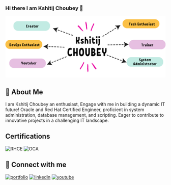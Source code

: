
### Hi there I am Kshitij Choubey 👋


![Logo](images/banner.png)


## 🚀 About Me
I am Kshitij Choubey an enthusiast, Engage with me in building a dynamic IT future! Oracle and Red Hat Certified Engineer, proficient in system administration, database management, and scripting. Eager to contribute to innovative projects in a challenging IT landscape. 

## Certifications

![RHCE](https://img.shields.io/badge/Red%20Hat-EE0000?style=for-the-badge&logo=redhat&logoColor=white)
![OCA](https://img.shields.io/badge/Oracle-F80000?style=for-the-badge&logo=oracle&logoColor=white)

## 🔗 Connect with me
[![portfolio](https://img.shields.io/badge/my_portfolio-000?style=for-the-badge&logo=ko-fi&logoColor=white)](https://kshitijchoubey.com/)
[![linkedin](https://img.shields.io/badge/LinkedIn-0077B5?style=for-the-badge&logo=linkedin&logoColor=white)](https://www.linkedin.com/in/kshitij-choubey-9a74a4124/)
[![youtube](https://img.shields.io/badge/YouTube-FF0000?style=for-the-badge&logo=youtube&logoColor=white)](https://youtube.com/@thekshitijchoubey)

